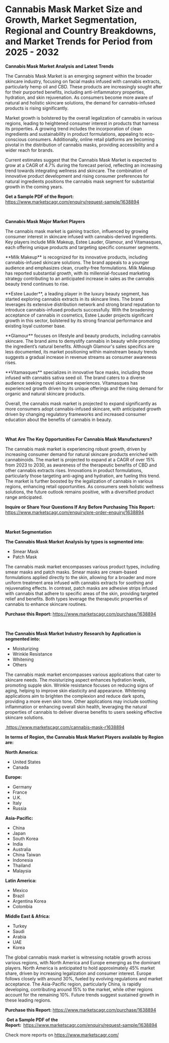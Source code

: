 <p><h1>Cannabis Mask Market Size and Growth, Market Segmentation, Regional and Country Breakdowns, and Market Trends for Period from 2025 -  2032</h1></p><p><strong>Cannabis Mask Market Analysis and Latest Trends</strong></p>
<p><p>The Cannabis Mask Market is an emerging segment within the broader skincare industry, focusing on facial masks infused with cannabis extracts, particularly hemp oil and CBD. These products are increasingly sought after for their purported benefits, including anti-inflammatory properties, hydration, and skin rejuvenation. As consumers become more aware of natural and holistic skincare solutions, the demand for cannabis-infused products is rising significantly.</p><p>Market growth is bolstered by the overall legalization of cannabis in various regions, leading to heightened consumer interest in products that harness its properties. A growing trend includes the incorporation of clean ingredients and sustainability in product formulations, appealing to eco-conscious consumers. Additionally, online retail platforms are becoming pivotal in the distribution of cannabis masks, providing accessibility and a wider reach for brands.</p><p>Current estimates suggest that the Cannabis Mask Market is expected to grow at a CAGR of 4.7% during the forecast period, reflecting an increasing trend towards integrating wellness and skincare. The combination of innovative product development and rising consumer preferences for natural ingredients positions the cannabis mask segment for substantial growth in the coming years.</p></p>
<p><strong>Get a Sample PDF of the Report:&nbsp;</strong> <a href="https://www.marketscagr.com/enquiry/request-sample/1638894?utm_campaign=3215&utm_medium=2&utm_source=Github&utm_content=ia&utm_term=05042025&utm_id=cannabis-mask">https://www.marketscagr.com/enquiry/request-sample/1638894</a></p>
<p>&nbsp;</p>
<p><strong>Cannabis Mask Major Market Players</strong></p>
<p><p>The cannabis mask market is gaining traction, influenced by growing consumer interest in skincare infused with cannabis-derived ingredients. Key players include Milk Makeup, Estee Lauder, Glamour, and Vitamasques, each offering unique products and targeting specific consumer segments.</p><p>**Milk Makeup** is recognized for its innovative products, including cannabis-infused skincare solutions. The brand appeals to a younger audience and emphasizes clean, cruelty-free formulations. Milk Makeup has reported substantial growth, with its millennial-focused marketing strategy contributing to an anticipated increase in sales as the cannabis beauty trend continues to rise.</p><p>**Estee Lauder**, a leading player in the luxury beauty segment, has started exploring cannabis extracts in its skincare lines. The brand leverages its extensive distribution network and strong brand reputation to introduce cannabis-infused products successfully. With the broadening acceptance of cannabis in cosmetics, Estee Lauder projects significant growth in this sector, bolstered by its strong financial performance and existing loyal customer base.</p><p>**Glamour** focuses on lifestyle and beauty products, including cannabis skincare. The brand aims to demystify cannabis in beauty while promoting the ingredient’s natural benefits. Although Glamour's sales specifics are less documented, its market positioning within mainstream beauty trends suggests a gradual increase in revenue streams as consumer awareness rises.</p><p>**Vitamasques** specializes in innovative face masks, including those infused with cannabis sativa seed oil. The brand caters to a diverse audience seeking novel skincare experiences. Vitamasques has experienced growth driven by its unique offerings and the rising demand for organic and natural skincare products.</p><p>Overall, the cannabis mask market is projected to expand significantly as more consumers adopt cannabis-infused skincare, with anticipated growth driven by changing regulatory frameworks and increased consumer education about the benefits of cannabis in beauty.</p></p>
<p>&nbsp;</p>
<p><strong>What Are The Key Opportunities For Cannabis Mask Manufacturers?</strong></p>
<p><p>The cannabis mask market is experiencing robust growth, driven by increasing consumer demand for natural skincare products enriched with cannabinoids. The market is projected to expand at a CAGR of over 15% from 2023 to 2030, as awareness of the therapeutic benefits of CBD and other cannabis extracts rises. Innovations in product formulations, particularly those targeting anti-aging and hydration, are fueling this trend. The market is further boosted by the legalization of cannabis in various regions, enhancing retail opportunities. As consumers seek holistic wellness solutions, the future outlook remains positive, with a diversified product range anticipated.</p></p>
<p><strong>Inquire or Share Your Questions If Any Before Purchasing This Report:</strong> <a href="https://www.marketscagr.com/enquiry/pre-order-enquiry/1638894?utm_campaign=3215&utm_medium=2&utm_source=Github&utm_content=ia&utm_term=05042025&utm_id=cannabis-mask">https://www.marketscagr.com/enquiry/pre-order-enquiry/1638894</a></p>
<p>&nbsp;</p>
<p><strong>Market Segmentation</strong></p>
<p><strong>The Cannabis Mask Market Analysis by types is segmented into:</strong></p>
<p><ul><li>Smear Mask</li><li>Patch Mask</li></ul></p>
<p><p>The cannabis mask market encompasses various product types, including smear masks and patch masks. Smear masks are cream-based formulations applied directly to the skin, allowing for a broader and more uniform treatment area infused with cannabis extracts for soothing and rejuvenating effects. In contrast, patch masks are adhesive strips infused with cannabis that adhere to specific areas of the skin, providing targeted relief and benefits. Both types leverage the therapeutic properties of cannabis to enhance skincare routines.</p></p>
<p><strong>Purchase this Report:&nbsp;</strong><a href="https://www.marketscagr.com/purchase/1638894?utm_campaign=3215&utm_medium=2&utm_source=Github&utm_content=ia&utm_term=05042025&utm_id=cannabis-mask">https://www.marketscagr.com/purchase/1638894</a></p>
<p>&nbsp;</p>
<p><strong>The Cannabis Mask Market Industry Research by Application is segmented into:</strong></p>
<p><ul><li>Moisturizing</li><li>Wrinkle Resistance</li><li>Whitening</li><li>Others</li></ul></p>
<p><p>The cannabis mask market encompasses various applications that cater to skincare needs. The moisturizing aspect enhances hydration levels, promoting supple skin. Wrinkle resistance focuses on reducing signs of aging, helping to improve skin elasticity and appearance. Whitening applications aim to brighten the complexion and reduce dark spots, providing a more even skin tone. Other applications may include soothing inflammation or enhancing overall skin health, leveraging the natural properties of cannabis to deliver diverse benefits to users seeking effective skincare solutions.</p></p>
<p><a href="https://www.marketscagr.com/cannabis-mask-r1638894?utm_campaign=3215&utm_medium=2&utm_source=Github&utm_content=ia&utm_term=05042025&utm_id=cannabis-mask">&nbsp;https://www.marketscagr.com/cannabis-mask-r1638894</a></p>
<p><strong>In terms of Region, the Cannabis Mask Market Players available by Region are:</strong></p>
<p>
    <p> <strong> North America: </strong>
        <ul>
            <li>United States</li>
            <li>Canada</li>
        </ul>
        </p> 
    <p> <strong> Europe: </strong>
        <ul>
            <li>Germany</li>
            <li>France</li>
            <li>U.K.</li>
            <li>Italy</li>
            <li>Russia</li>
        </ul>
        </p> 
    <p> <strong> Asia-Pacific: </strong>
        <ul>
            <li>China</li>
            <li>Japan</li>
            <li>South Korea</li>
            <li>India</li>
            <li>Australia</li>
            <li>China Taiwan</li>
            <li>Indonesia</li>
            <li>Thailand</li>
            <li>Malaysia</li>
        </ul>
        </p> 
    <p> <strong> Latin America: </strong>
        <ul>
            <li>Mexico</li>
            <li>Brazil</li>
            <li>Argentina Korea</li>
            <li>Colombia</li>
        </ul>
        </p> 
    <p> <strong> Middle East & Africa: </strong>
        <ul>
            <li>Turkey</li>
            <li>Saudi</li>
            <li>Arabia</li>
            <li>UAE</li>
            <li>Korea</li>
        </ul>
    </p>
    </p>
<p><p>The global cannabis mask market is witnessing notable growth across various regions, with North America and Europe emerging as the dominant players. North America is anticipated to hold approximately 45% market share, driven by increasing legalization and consumer interest. Europe follows closely with around 30%, fueled by evolving regulations and market acceptance. The Asia-Pacific region, particularly China, is rapidly developing, contributing around 15% to the market, while other regions account for the remaining 10%. Future trends suggest sustained growth in these leading regions.</p></p>
<p><strong>Purchase this Report: </strong><a href="https://www.marketscagr.com/purchase/1638894?utm_campaign=3215&utm_medium=2&utm_source=Github&utm_content=ia&utm_term=05042025&utm_id=cannabis-mask">https://www.marketscagr.com/purchase/1638894</a></p>
<p>&nbsp;<strong>Get a Sample PDF of the Report:&nbsp;&nbsp;</strong><a href="https://www.marketscagr.com/enquiry/request-sample/1638894?utm_campaign=3215&utm_medium=2&utm_source=Github&utm_content=ia&utm_term=05042025&utm_id=cannabis-mask">https://www.marketscagr.com/enquiry/request-sample/1638894</a></p>
<p><strong></strong></p>
<p>Check more reports on <a href="https://www.marketscagr.com/?utm_campaign=3215&utm_medium=2&utm_source=Github&utm_content=ia&utm_term=05042025&utm_id=cannabis-mask">https://www.marketscagr.com/</a></p>